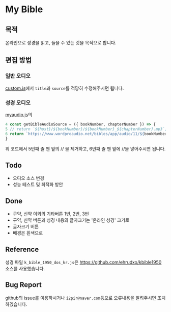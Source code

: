 # My Bible
## 목적
온라인으로 성경을 읽고, 들을 수 있는 것을 목적으로 합니다.

## 편집 방법
### 일반 오디오
[custom.js](custom.js)에서 `title`과 `source`를 적당히 수정해주시면 됩니다.

### 성경 오디오
[myaudio.js](myaudio.js)의 
```js
4 const getBibleAudioSource = ({ bookNumber, chapterNumber }) => {
5 // return `${host}/${bookNumber}/${bookNumber}_${chapterNumber}.mp3`; // 원래 소스
6 return `https://www.wordproaudio.net/bibles/app/audio/11/${bookNumber}/${chapterNumber}.mp3` // 임시소스
}
```
위 코드에서 5번째 줄 맨 앞의 // 을 제거하고, 6번째 줄 맨 앞에 //을 넣어주시면 됩니다.

## Todo
- 오디오 소스 변경
- 성능 테스트 및 최적화 방안

## Done
- 구약, 신약 이외의 기타버튼 1번, 2번, 3번
- 구약, 신약 버튼과 성경 내용의 글자크기는 '온라인 성경' 크기로
- 글자크기 버튼
- 배경은 흰색으로


## Reference
성경 파일 `k_bible_1950_dos_kr.js`은 https://github.com/ehrudxo/kbible1950 소스를 사용했습니다.

## Bug Report
github의 issue를 이용하시거나 `i2pir@naver.com`등으로 오류내용을 알려주시면 조치하겠습니다.
